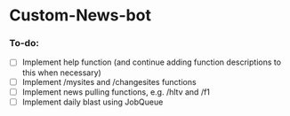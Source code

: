 # Custom-News-bot

### To-do:
- [ ] Implement help function (and continue adding function descriptions to this when necessary)
- [ ] Implement /mysites and /changesites functions
- [ ] Implement news pulling functions, e.g. /hltv and /f1
- [ ] Implement daily blast using JobQueue
